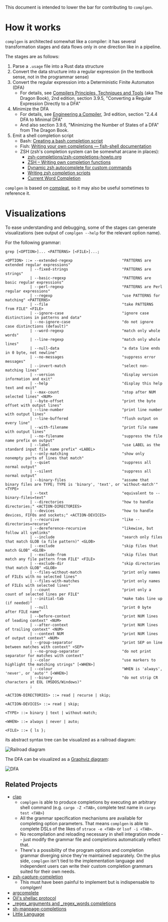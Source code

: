 This document is intended to lower the bar for contributing to `complgen`.

# How it works

`complgen` is architected somewhat like a compiler: it has several transformation stages and data flows only
in one direction like in a pipeline.

The stages are as follows:

1. Parse a `.usage` file into a Rust data structure
1. Convert the data structure into a regular expression (in the textbook sense, not in the programmar sense)
1. Convert the regular expression into a Deterministic Finite Automaton (DFA)
    * For details, see [Compilers Principles, Techniques and
      Tools](https://en.wikipedia.org/wiki/Compilers:_Principles,_Techniques,_and_Tools) (aka The Dragon
      Book), 2nd edition, section 3.9.5, "Converting a Regular Expression Directly to a DFA"
1. Minimize the DFA
    * For details, see [Engineering a Compiler](https://www.amazon.com/Engineering-Compiler-Keith-D-Cooper/dp/0128154128), 3rd edition, section "2.4.4 DFA to Minimal DFA"
    * And also section 3.9.6, "Minimizing the Number of States of a DFA" from The Dragon Book.
1. Emit a shell completion script
    * Bash: [Creating a bash completion script](https://iridakos.com/programming/2018/03/01/bash-programmable-completion-tutorial)
    * Fish: [Writing your own completions — fish-shell documentation](https://fishshell.com/docs/current/completions.html)
    * ZSH (zsh's completion system can be somewhat arcane in places):
        * [zsh-completions/zsh-completions-howto.org](https://github.com/zsh-users/zsh-completions/blob/master/zsh-completions-howto.org)
        * [ZSH – Writing own completion functions](https://askql.wordpress.com/2011/01/11/zsh-writing-own-completion/)
        * [Dynamic zsh autocomplete for custom commands](https://unix.stackexchange.com/questions/239528/dynamic-zsh-autocomplete-for-custom-commands/240192#240192)
        * [Writing zsh completion scripts](https://blog.mads-hartmann.com/2017/08/06/writing-zsh-completion-scripts.html)
        * [Current Word Completion](https://jonathanh.co.uk/blog/current-word-completion/)

`complgen` is based on [compleat](https://github.com/mbrubeck/compleat), so it may also be useful sometimes to
reference it.

# Visualizations

To ease understanding and debugging, some of the stages can generate visualizations (see output of `complgen
--help` for the relevant option name).

For the following grammar:

```
grep [<OPTION>]... <PATTERNS> [<FILE>]...;

<OPTION> ::= --extended-regexp                      "PATTERNS are extended regular expressions"
           | --fixed-strings                        "PATTERNS are strings"
           | --basic-regexp                         "PATTERNS are basic regular expressions"
           | --perl-regexp                          "PATTERNS are Perl regular expressions"
           | --regexp                               "use PATTERNS for matching" <PATTERNS>
           | --file                                 "take PATTERNS from FILE" <FILE>
           | --ignore-case                          "ignore case distinctions in patterns and data"
           | --no-ignore-case                       "do not ignore case distinctions (default)"
           | --word-regexp                          "match only whole words"
           | --line-regexp                          "match only whole lines"
           | --null-data                            "a data line ends in 0 byte, not newline"
           | --no-messages                          "suppress error messages"
           | --invert-match                         "select non-matching lines"
           | --version                              "display version information and exit"
           | --help                                 "display this help text and exit"
           | --max-count                            "stop after NUM selected lines" <NUM>
           | --byte-offset                          "print the byte offset with output lines"
           | --line-number                          "print line number with output lines"
           | --line-buffered                        "flush output on every line"
           | --with-filename                        "print file name with output lines"
           | --no-filename                          "suppress the file name prefix on output"
           | --label                                "use LABEL as the standard input file name prefix" <LABEL>
           | --only-matching                        "show only nonempty parts of lines that match"
           | --quiet                                "suppress all normal output"
           | --silent                               "suppress all normal output"
           | --binary-files                         "assume that binary files are TYPE; TYPE is 'binary', 'text', or 'without-match'" <TYPE>
           | --text                                 "equivalent to --binary-files=text"
           | --directories                          "how to handle directories;" <ACTION-DIRECTORIES>
           | --devices                              "how to handle devices, FIFOs and sockets;" <ACTION-DEVICES>
           | --recursive                            "like --directories=recurse"
           | --dereference-recursive                "likewise, but follow all symlinks"
           | --include                              "search only files that match GLOB (a file pattern)" <GLOB>
           | --exclude                              "skip files that match GLOB" <GLOB>
           | --exclude-from                         "skip files that match any file pattern from FILE" <FILE>
           | --exclude-dir                          "skip directories that match GLOB" <GLOB>
           | --files-without-match                  "print only names of FILEs with no selected lines"
           | --files-with-matches                   "print only names of FILEs with selected lines"
           | --count                                "print only a count of selected lines per FILE"
           | --initial-tab                          "make tabs line up (if needed)"
           | --null                                 "print 0 byte after FILE name"
           | --before-context                       "print NUM lines of leading context" <NUM>
           | --after-context                        "print NUM lines of trailing context" <NUM>
           | --context NUM                          "print NUM lines of output context" <NUM>
           | --group-separator                      "print SEP on line between matches with context" <SEP>
           | --no-group-separator                   "do not print separator for matches with context"
           | --color                                "use markers to highlight the matching strings" [<WHEN>]
           | --colour                               "WHEN is 'always', 'never', or 'auto'" [<WHEN>]
           | --binary                               "do not strip CR characters at EOL (MSDOS/Windows)"
           ;

<ACTION-DIRECTORIES> ::= read | recurse | skip;

<ACTION-DEVICES> ::= read | skip;

<TYPE> ::= binary | text | without-match;

<WHEN> ::= always | never | auto;

<FILE> ::= { ls };
```

its abstract syntax tree can be visualized as a railroad diagram:

![Railroad diagram](assets/railroad.svg)

The DFA can be visualized as a [Graphviz diagram](https://graphviz.org/):

![DFA](assets/dfa.svg)

## Related Projects

 * [clap](https://docs.rs/clap_complete/)
    * `complgen` is able to produce completions by executing an arbitrary shell command (e.g. `cargo -Z
      <TAB>`, complete test name in `cargo test <TAB>`)
    * All the grammar specification mechanisms are available for completing option parameters.  That means
      `complgen` is able to complete DSLs of the likes of `strace -e <TAB>` or `lsof -i <TAB>`.
    * No recompilation and reloading necessary in shell integration mode -- just modify the grammar file and completions automatically reflect that.
    * There's a possibility of the program options and completion grammar diverging since they're maintained
      separately.  On the plus side, `complgen` isn't tied to the implementation language and independent
      users can write their custom completion grammars suited for their own needs.
 * [zsh-capture-completion](https://github.com/Valodim/zsh-capture-completion)
    * This must have been painful to implement but is indispensable to complgen!
 * [argcomplete](https://github.com/kislyuk/argcomplete)
 * [Oil's shellac protocol](https://github.com/oilshell/oil/wiki/Shell-Autocompletion)
 * [_regex_arguments and _regex_words completions](https://github.com/zsh-users/zsh-completions/blob/master/zsh-completions-howto.org#writing-completion-functions-using-_regex_arguments-and-_regex_words)
 * [sh-manpage-completions](https://github.com/nevesnunes/sh-manpage-completions)
 * [Little Language](https://wiki.c2.com/?LittleLanguage=)
